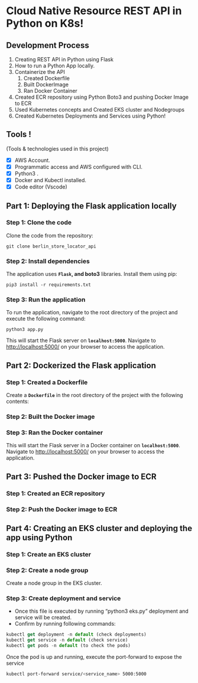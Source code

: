 # **Cloud Native Resource REST API in Python on K8s!**

## Development Process

1. Creating REST API in Python using Flask
2. How to run a Python App locally.
3. Containerize the API
    1. Created Dockerfile
    2. Built DockerImage
    3. Ran Docker Container
4. Created ECR repository using Python Boto3 and pushing Docker Image to ECR
5. Used Kubernetes concepts and Created EKS cluster and Nodegroups
6. Created Kubernetes Deployments and Services using Python!


## **Tools** !

(Tools & technologies used in this project)

- [x]  AWS Account.
- [x]  Programmatic access and AWS configured with CLI.
- [x]  Python3 .
- [x]  Docker and Kubectl installed.
- [x]  Code editor (Vscode)

## **Part 1: Deploying the Flask application locally**

### **Step 1: Clone the code**

Clone the code from the repository:

```
git clone berlin_store_locator_api
```

### **Step 2: Install dependencies**

The application uses **`Flask`, and boto3** libraries. Install them using pip:

```
pip3 install -r requirements.txt
```

### **Step 3: Run the application**

To run the application, navigate to the root directory of the project and execute the following command:

```
python3 app.py
```

This will start the Flask server on **`localhost:5000`**. Navigate to [http://localhost:5000/](http://localhost:5000/) on your browser to access the application.

## **Part 2: Dockerized the Flask application**

### **Step 1: Created a Dockerfile**

Create a **`Dockerfile`** in the root directory of the project with the following contents:

### **Step 2: Built the Docker image**

### **Step 3: Ran the Docker container**

This will start the Flask server in a Docker container on **`localhost:5000`**. Navigate to [http://localhost:5000/](http://localhost:5000/) on your browser to access the application.

## **Part 3: Pushed the Docker image to ECR**

### **Step 1: Created an ECR repository**

### **Step 2: Push the Docker image to ECR**

## **Part 4: Creating an EKS cluster and deploying the app using Python**

### **Step 1: Create an EKS cluster**

### **Step 2: Create a node group**

Create a node group in the EKS cluster.

### **Step 3: Create deployment and service**

- Once this file is executed by running “python3 eks.py” deployment and service will be created.
- Confirm by running following commands:

```jsx
kubectl get deployment -n default (check deployments)
kubectl get service -n default (check service)
kubectl get pods -n default (to check the pods)
```

Once the pod is up and running, execute the port-forward to expose the service

```bash
kubectl port-forward service/<service_name> 5000:5000
```
